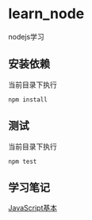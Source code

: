 # learn_node
nodejs学习

## 安装依赖
当前目录下执行
```
npm install
```

## 测试
当前目录下执行
```
npm test
```

## 学习笔记
[JavaScript基本](./doc/js_basic.md)